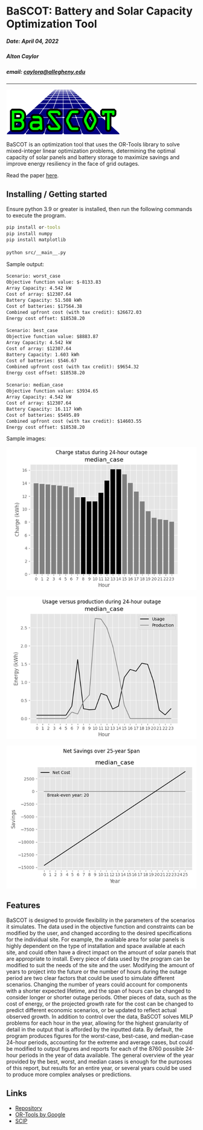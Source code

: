# BaSCOT: Battery and Solar Capacity Optimization Tool

##### Date: April 04, 2022

##### Alton Caylor

##### email: caylora@allegheny.edu

---

![logo](img/BaSCOT_logo.png)

BaSCOT is an optimization tool that uses the OR-Tools library to solve mixed-integer linear optimization problems, determining the optimal capacity of solar panels and battery storage to maximize savings and improve energy resiliency in the face of grid outages.

Read the paper [here](./BaSCOT_Alton_Caylor_Senior_Comprehensive_Thesis.pdf).

## Installing / Getting started

Ensure python 3.9 or greater is installed, then run the following commands to execute the program.

```cmd
pip install or-tools
pip install numpy
pip install matplotlib

python src/__main__.py
```

Sample output:

```sample
Scenario: worst_case
Objective function value: $-8133.83
Array Capacity: 4.542 kW
Cost of array: $12307.64
Battery Capacity: 51.508 kWh
Cost of batteries: $17564.38
Combined upfront cost (with tax credit): $26672.03
Energy cost offset: $18538.20

Scenario: best_case
Objective function value: $8883.87
Array Capacity: 4.542 kW
Cost of array: $12307.64
Battery Capacity: 1.603 kWh
Cost of batteries: $546.67
Combined upfront cost (with tax credit): $9654.32
Energy cost offset: $18538.20

Scenario: median_case
Objective function value: $3934.65
Array Capacity: 4.542 kW
Cost of array: $12307.64
Battery Capacity: 16.117 kWh
Cost of batteries: $5495.89
Combined upfront cost (with tax credit): $14603.55
Energy cost offset: $18538.20
```

Sample images:

![median-charge](img/fig_c_median_case.png)

![median-usage-production](img/fig_up_median_case.png)

![median-payback-period](img/fig_pp_median_case.png)


## Features

BaSCOT is designed to provide flexibility in the parameters of the scenarios it simulates. The data used in the objective function and constraints can be modified by the user, and changed according to the desired specifications for the individual site. For example, the available area for solar panels is highly dependent on the type of installation and space available at each site, and could often have a direct impact on the amount of solar panels that are appropriate to install. Every piece of data used by the program can be modified to suit the needs of the site and the user. Modifying the amount of years to project into the future or the number of hours during the outage period are two clear factors that could be used to simulate different scenarios. Changing the number of years could account for components with a shorter expected lifetime, and the span of hours can be changed to consider longer or shorter outage periods. Other pieces of data, such as the cost of energy, or the projected growth rate for the cost can be changed to predict different economic scenarios, or be updated to reflect actual observed growth.
In addition to control over the data, BaSCOT solves MILP problems for each hour in the year, allowing for the highest granularity of detail in the output that is afforded by the inputted data. By default, the program produces figures for the worst-case, best-case, and median-case 24-hour periods, accounting for the extreme and average cases, but could be modified to output figures and reports for each of the 8760 possible 24-hour periods in the year of data available. The general overview of the year provided by the best, worst, and median cases is enough for the purposes of this report, but results for an entire year, or several years could be used to produce more complex analyses or predictions.

## Links

* [Repository](https://github.com/caylora/BaSCOT)
* [OR-Tools by Google](https://developers.google.com/optimization)
* [SCIP](https://www.scipopt.org/)
